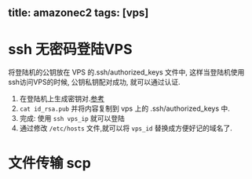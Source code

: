 title: amazonec2
tags: [vps]
---


# ssh 无密码登陆VPS
将登陆机的公钥放在 VPS 的.ssh/authorized_keys 文件中, 这样当登陆机使用ssh访问VPS的时候,
公钥私钥配对成功, 就可以通过认证.

1. 在登陆机上生成密钥对.[参考](https://lgfng.github.io/2015/10/10/配置ssh密钥/)
2. `cat id_rsa.pub` 并将内容复制到 vps 上的 .ssh/authorized_keys 中.
3. 完成: 使用 `ssh vps_ip` 就可以登陆
4. 通过修改 `/etc/hosts` 文件,就可以将 `vps_id` 替换成方便好记的域名了. 

# 文件传输 scp
